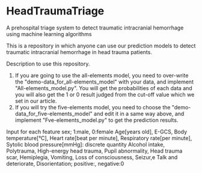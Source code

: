 # HeadTraumaTriage
A prehospital triage system to detect traumatic intracranial hemorrhage using machine learning algorithms

This is a repository in which anyone can use our prediction models to detect traumatic intracranial hemorrhage in head trauma patients.

Description to use this repository.
1. If you are going to use the all-elements model, you need to over-write the "demo-data_for_all-elements_model" with your data, and implement "All-elements_model.py". You will get the probabilities of each data and you will also get the 1 or 0 result judged from the cut-off value which we set in our article.
2. If you will try the five-elements model, you need to choose the "demo-data_for_five-elements_model" and edit it in a same way above, and implement "Fve-elements_model.py" to get the prediction results.

Input for each feature
sex; 1:male, 0:female
Age[years old], E-GCS, Body temperature[°C], Heart rate[beat per minute], Respiratory rate[per minute], Sytolic blood pressure[mmHg]: discrete quantity 
Alcohol intake,	Polytrauma,	High-energy head trauma,	Pupil abnormality,	Head trauma scar,	Hemiplegia,	Vomiting,	Loss of consciousness,	Seizur,e	Talk and deteriorate,	Disorientation; positive:, negative:0
